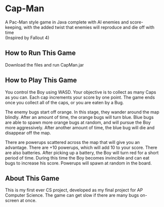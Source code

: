 # Cap-Man
A Pac-Man style game in Java complete with AI enemies and score-keeping, with 
the added twist that enemies will reproduce and die off with time  
(Inspired by Fallout 4)

How to Run This Game
--------------------------------------------------------------------------------
Download the files and run CapMan.jar

How to Play This Game
--------------------------------------------------------------------------------
You control the Boy using WASD. Your objective is to collect as many Caps as you
can. Each cap increments your score by one point. The game ends once you collect
all of the caps, or you are eaten by a Bug.

The enemy bugs start off orange. In this stage, they wander around the map 
blindly. After an amount of time, the orange bugs will turn blue. Blue bugs are 
able to spawn more orange bugs at random, and will pursue the Boy more 
aggressively. After another amount of time, the blue bug will die and disappear
off the map.

There are powerups scattered across the map that will give you an advantage.
There are +10 powerups, which will add 10 to your score. There are also batteries.
After picking up a battery, the Boy will turn red for a short period of time. 
During this time the Boy becomes invincible and can eat bugs to increase his 
score. Powerups will spawn at random in the board.

About This Game
--------------------------------------------------------------------------------
This is my first ever CS project, developed as my final project for AP Computer 
Science. The game can get slow if there are many bugs on-screen at once. 
